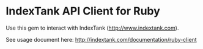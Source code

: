 IndexTank API Client for Ruby
===============================

Use this gem to interact with IndexTank (http://www.indextank.com).

See usage document here: http://indextank.com/documentation/ruby-client
